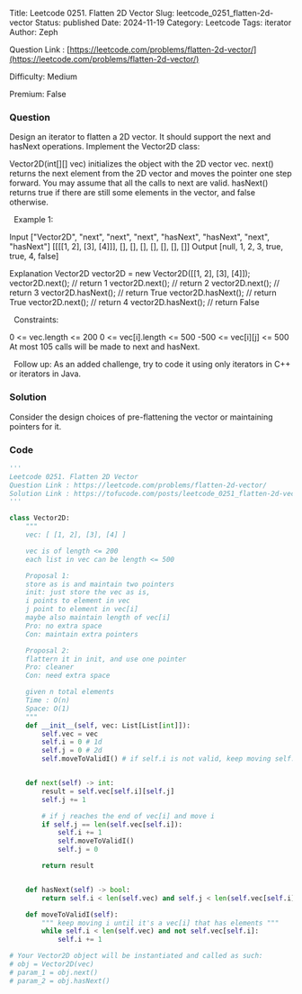 Title: Leetcode 0251. Flatten 2D Vector
Slug: leetcode_0251_flatten-2d-vector
Status: published
Date: 2024-11-19
Category: Leetcode
Tags: iterator
Author: Zeph

Question Link : [https://leetcode.com/problems/flatten-2d-vector/](https://leetcode.com/problems/flatten-2d-vector/)

Difficulty: Medium

Premium: False

### Question
Design an iterator to flatten a 2D vector. It should support the next and hasNext operations.
Implement the Vector2D class:

Vector2D(int[][] vec) initializes the object with the 2D vector vec.
next() returns the next element from the 2D vector and moves the pointer one step forward. You may assume that all the calls to next are valid.
hasNext() returns true if there are still some elements in the vector, and false otherwise.

 
Example 1:

Input
["Vector2D", "next", "next", "next", "hasNext", "hasNext", "next", "hasNext"]
[[[[1, 2], [3], [4]]], [], [], [], [], [], [], []]
Output
[null, 1, 2, 3, true, true, 4, false]

Explanation
Vector2D vector2D = new Vector2D([[1, 2], [3], [4]]);
vector2D.next();    // return 1
vector2D.next();    // return 2
vector2D.next();    // return 3
vector2D.hasNext(); // return True
vector2D.hasNext(); // return True
vector2D.next();    // return 4
vector2D.hasNext(); // return False

 
Constraints:

0 <= vec.length <= 200
0 <= vec[i].length <= 500
-500 <= vec[i][j] <= 500
At most 105 calls will be made to next and hasNext.

 
Follow up: As an added challenge, try to code it using only iterators in C++ or iterators in Java.

### Solution

Consider the design choices of pre-flattening the vector or maintaining pointers for it.

### Code
```python
'''
Leetcode 0251. Flatten 2D Vector
Question Link : https://leetcode.com/problems/flatten-2d-vector/
Solution Link : https://tofucode.com/posts/leetcode_0251_flatten-2d-vector.html
'''

class Vector2D:
    """
    vec: [ [1, 2], [3], [4] ]

    vec is of length <= 200
    each list in vec can be length <= 500

    Proposal 1:
    store as is and maintain two pointers
    init: just store the vec as is,
    i points to element in vec
    j point to element in vec[i]
    maybe also maintain length of vec[i]
    Pro: no extra space
    Con: maintain extra pointers

    Proposal 2:
    flattern it in init, and use one pointer
    Pro: cleaner
    Con: need extra space

    given n total elements
    Time : O(n)
    Space: O(1)
    """
    def __init__(self, vec: List[List[int]]):
        self.vec = vec
        self.i = 0 # 1d
        self.j = 0 # 2d
        self.moveToValidI() # if self.i is not valid, keep moving self.i


    def next(self) -> int:
        result = self.vec[self.i][self.j]
        self.j += 1

        # if j reaches the end of vec[i] and move i
        if self.j == len(self.vec[self.i]):
            self.i += 1
            self.moveToValidI()
            self.j = 0

        return result


    def hasNext(self) -> bool:
        return self.i < len(self.vec) and self.j < len(self.vec[self.i])

    def moveToValidI(self):
        """ keep moving i until it's a vec[i] that has elements """
        while self.i < len(self.vec) and not self.vec[self.i]:
            self.i += 1

# Your Vector2D object will be instantiated and called as such:
# obj = Vector2D(vec)
# param_1 = obj.next()
# param_2 = obj.hasNext()
```

